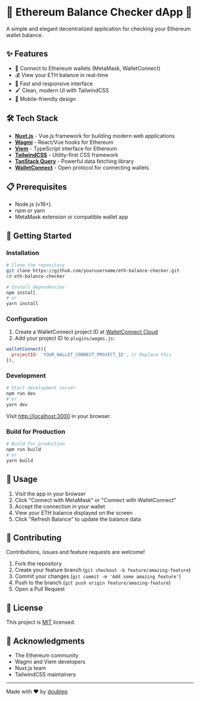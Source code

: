 # 🌟 Ethereum Balance Checker dApp 🌟

A simple and elegant decentralized application for checking your Ethereum wallet balance.

## ✨ Features

- 🔗 Connect to Ethereum wallets (MetaMask, WalletConnect)
- 💰 View your ETH balance in real-time
- 🚀 Fast and responsive interface
- 🖌️ Clean, modern UI with TailwindCSS
- 📱 Mobile-friendly design

## 🛠️ Tech Stack

- **[Nuxt.js](https://nuxt.com/)** - Vue.js framework for building modern web applications
- **[Wagmi](https://wagmi.sh/)** - React/Vue hooks for Ethereum
- **[Viem](https://viem.sh/)** - TypeScript interface for Ethereum
- **[TailwindCSS](https://tailwindcss.com/)** - Utility-first CSS framework
- **[TanStack Query](https://tanstack.com/query)** - Powerful data fetching library
- **[WalletConnect](https://walletconnect.com/)** - Open protocol for connecting wallets

## 📋 Prerequisites

- Node.js (v16+)
- npm or yarn
- MetaMask extension or compatible wallet app

## 🚀 Getting Started

### Installation

```bash
# Clone the repository
git clone https://github.com/yourusername/eth-balance-checker.git
cd eth-balance-checker

# Install dependencies
npm install
# or
yarn install
```

### Configuration

1. Create a WalletConnect project ID at [WalletConnect Cloud](https://cloud.walletconnect.com/)
2. Add your project ID to `plugins/wagmi.js`:

```javascript
walletConnect({
  projectId: 'YOUR_WALLET_CONNECT_PROJECT_ID', // Replace this
}),
```

### Development

```bash
# Start development server
npm run dev
# or
yarn dev
```

Visit [http://localhost:3000](http://localhost:3000) in your browser.

### Build for Production

```bash
# Build for production
npm run build
# or
yarn build
```

## 📱 Usage

1. Visit the app in your browser
2. Click "Connect with MetaMask" or "Connect with WalletConnect"
3. Accept the connection in your wallet
4. View your ETH balance displayed on the screen
5. Click "Refresh Balance" to update the balance data

## 🤝 Contributing

Contributions, issues and feature requests are welcome!

1. Fork the repository
2. Create your feature branch (`git checkout -b feature/amazing-feature`)
3. Commit your changes (`git commit -m 'Add some amazing feature'`)
4. Push to the branch (`git push origin feature/amazing-feature`)
5. Open a Pull Request

## 📝 License

This project is [MIT](LICENSE) licensed.

## 🙏 Acknowledgments

- The Ethereum community
- Wagmi and Viem developers
- Nuxt.js team
- TailwindCSS maintainers

---

Made with ❤️ by [doublep](https://github.com/doubleppereira)
